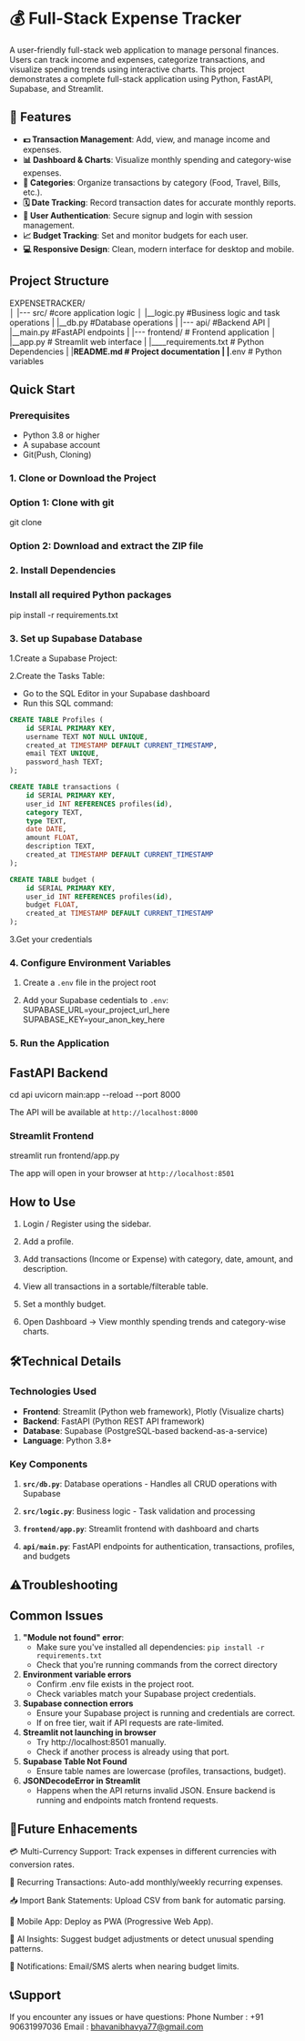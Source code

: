 # 💰 Full-Stack Expense Tracker

A user-friendly full-stack web application to manage personal finances. Users can track income and expenses, categorize transactions, and visualize spending trends using interactive charts. This project demonstrates a complete full-stack application using Python, FastAPI, Supabase, and Streamlit.

## 🌟 Features

- **💵 Transaction Management**: Add, view, and manage income and expenses.
- **📊 Dashboard & Charts**: Visualize monthly spending and category-wise expenses.
- **🔖 Categories**: Organize transactions by category (Food, Travel, Bills, etc.).
- **🗓️ Date Tracking**: Record transaction dates for accurate monthly reports.
- **🔐 User Authentication**: Secure signup and login with session management.
- **📈 Budget Tracking**: Set and monitor budgets for each user.
- **💻 Responsive Design**: Clean, modern interface for desktop and mobile.

## Project Structure

EXPENSETRACKER/                 
│
|--- src/                           #core application logic
│     |__logic.py                   #Business logic and task
operations
|     |__db.py                      #Database operations 
|
|--- api/                           #Backend API
|     |__main.py                    #FastAPI endpoints
|
|--- frontend/                      # Frontend application
│     |__app.py                     # Streamlit web interface
|
|____requirements.txt               # Python Dependencies
|
|____README.md                      # Project documentation
|
|____.env                           # Python variables


## Quick Start

### Prerequisites

- Python 3.8 or higher
- A supabase account
- Git(Push, Cloning)

### 1. Clone or Download the Project

### Option 1: Clone with git
git clone <repository-url> 

### Option 2: Download and extract the ZIP file

### 2. Install Dependencies

### Install all required Python packages
pip install -r requirements.txt

### 3. Set up Supabase Database

1.Create a Supabase Project:

2.Create the Tasks Table:

- Go to the SQL Editor in your Supabase dashboard
- Run this SQL command:

``` sql
CREATE TABLE Profiles (
    id SERIAL PRIMARY KEY,
    username TEXT NOT NULL UNIQUE,
    created_at TIMESTAMP DEFAULT CURRENT_TIMESTAMP,
    email TEXT UNIQUE,
    password_hash TEXT;
);
```
``` sql
CREATE TABLE transactions (
    id SERIAL PRIMARY KEY,
    user_id INT REFERENCES profiles(id),
    category TEXT,
    type TEXT, 
    date DATE,
    amount FLOAT,
    description TEXT,
    created_at TIMESTAMP DEFAULT CURRENT_TIMESTAMP
);
```
``` sql
CREATE TABLE budget (
    id SERIAL PRIMARY KEY,
    user_id INT REFERENCES profiles(id),
    budget FLOAT,
    created_at TIMESTAMP DEFAULT CURRENT_TIMESTAMP
);
```

3.Get your credentials

### 4. Configure Environment Variables 

1. Create a `.env` file in the project root

2. Add your Supabase cedentials to `.env`:
SUPABASE_URL=your_project_url_here
SUPABASE_KEY=your_anon_key_here

### 5. Run the Application

## FastAPI Backend

cd api
uvicorn main:app --reload --port 8000

The API will be available at `http://localhost:8000`

### Streamlit Frontend
streamlit run frontend/app.py

The app will open in your browser at `http://localhost:8501`

## How to Use
1. Login / Register using the sidebar.

2. Add a profile.

3. Add transactions (Income or Expense) with category, date, amount, and description.

4. View all transactions in a sortable/filterable table.

5. Set a monthly budget.

6. Open Dashboard → View monthly spending trends and category-wise charts.

## 🛠Technical Details

### Technologies Used

- **Frontend**: Streamlit (Python web framework), Plotly (Visualize charts)
- **Backend**: FastAPI (Python REST API framework)
- **Database**: Supabase (PostgreSQL-based backend-as-a-service)
- **Language**: Python 3.8+

### Key Components

1. **`src/db.py`**: Database operations - Handles all CRUD operations with Supabase

2. **`src/logic.py`**: Business logic - Task validation and processing

3. **`frontend/app.py`**: Streamlit frontend with dashboard and charts

4. **`api/main.py`**: FastAPI endpoints for authentication, transactions, profiles, and budgets

## ⚠️Troubleshooting

## Common Issues


1. **"Module not found" error**:
    - Make sure you've installed all dependencies: `pip install -r requirements.txt`
    - Check that you're running commands from the correct directory
2. **Environment variable errors**
    - Confirm .env file exists in the project root.
    - Check variables match your Supabase project credentials.
3.  **Supabase connection errors**
    - Ensure your Supabase project is running and credentials are correct.
    - If on free tier, wait if API requests are rate-limited.
4.  **Streamlit not launching in browser**
    - Try http://localhost:8501 manually.
    - Check if another process is already using that port.
5. **Supabase Table Not Found**
    - Ensure table names are lowercase (profiles, transactions, budget).
6.  **JSONDecodeError in Streamlit**
    - Happens when the API returns invalid JSON. Ensure backend is running and endpoints match frontend requests.


## 🚀Future Enhacements

💳 Multi-Currency Support: Track expenses in different currencies with conversion rates.

📅 Recurring Transactions: Auto-add monthly/weekly recurring expenses.

📥 Import Bank Statements: Upload CSV from bank for automatic parsing.

📱 Mobile App: Deploy as PWA (Progressive Web App).

🤖 AI Insights: Suggest budget adjustments or detect unusual spending patterns.

🔔 Notifications: Email/SMS alerts when nearing budget limits.

## 📞Support 

If you encounter any issues or have questions:
    Phone Number : +91 90631997036
    Email : bhavanibhavya77@gmail.com